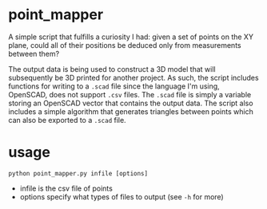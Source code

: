 # point_mapper
A simple script that fulfills a curiosity I had: given a set of points on the XY plane, could all of their positions be deduced only from measurements between them?

The output data is being used to construct a 3D model that will subsequently be 3D printed for another project. As such, the script includes functions for writing to a `.scad` file since the language I'm using, OpenSCAD, does not support `.csv` files. The `.scad` file is simply a variable storing an OpenSCAD vector that contains the output data. The script also includes a simple algorithm that generates triangles between points which can also be exported to a `.scad` file.

# usage
```python point_mapper.py infile [options]```
* infile is the csv file of points
* options specify what types of files to output (see `-h` for more)
